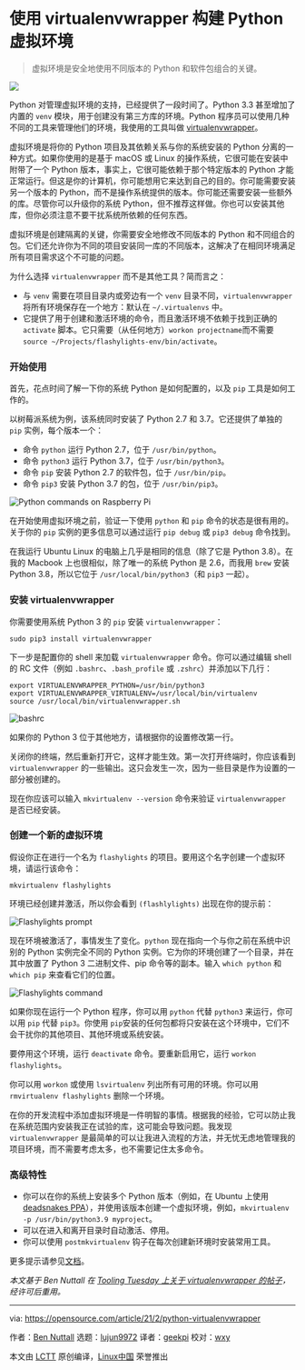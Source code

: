 [#]: collector: (lujun9972)
[#]: translator: (geekpi)
[#]: reviewer: (wxy)
[#]: publisher: ( )
[#]: url: ( )
[#]: subject: (A guide to Python virtual environments with virtualenvwrapper)
[#]: via: (https://opensource.com/article/21/2/python-virtualenvwrapper)
[#]: author: (Ben Nuttall https://opensource.com/users/bennuttall)

使用 virtualenvwrapper 构建 Python 虚拟环境
======

> 虚拟环境是安全地使用不同版本的 Python 和软件包组合的关键。

![](https://img.linux.net.cn/data/attachment/album/202103/04/072251y8wkis7c40i8crkw.jpg)

Python 对管理虚拟环境的支持，已经提供了一段时间了。Python 3.3 甚至增加了内置的 `venv` 模块，用于创建没有第三方库的环境。Python 程序员可以使用几种不同的工具来管理他们的环境，我使用的工具叫做 [virtualenvwrapper][2]。

虚拟环境是将你的 Python 项目及其依赖关系与你的系统安装的 Python 分离的一种方式。如果你使用的是基于 macOS 或 Linux 的操作系统，它很可能在安装中附带了一个 Python 版本，事实上，它很可能依赖于那个特定版本的 Python 才能正常运行。但这是你的计算机，你可能想用它来达到自己的目的。你可能需要安装另一个版本的 Python，而不是操作系统提供的版本。你可能还需要安装一些额外的库。尽管你可以升级你的系统 Python，但不推荐这样做。你也可以安装其他库，但你必须注意不要干扰系统所依赖的任何东西。

虚拟环境是创建隔离的关键，你需要安全地修改不同版本的 Python 和不同组合的包。它们还允许你为不同的项目安装同一库的不同版本，这解决了在相同环境满足所有项目需求这个不可能的问题。

为什么选择 `virtualenvwrapper` 而不是其他工具？简而言之：

  * 与 `venv` 需要在项目目录内或旁边有一个 `venv` 目录不同，`virtualenvwrapper` 将所有环境保存在一个地方：默认在 `~/.virtualenvs` 中。
  * 它提供了用于创建和激活环境的命令，而且激活环境不依赖于找到正确的 `activate` 脚本。它只需要（从任何地方）`workon projectname`而不需要 `source ~/Projects/flashylights-env/bin/activate`。 

### 开始使用

首先，花点时间了解一下你的系统 Python 是如何配置的，以及 `pip` 工具是如何工作的。

以树莓派系统为例，该系统同时安装了 Python 2.7 和 3.7。它还提供了单独的 `pip` 实例，每个版本一个：

  * 命令 `python` 运行 Python 2.7，位于 `/usr/bin/python`。
  * 命令 `python3` 运行 Python 3.7，位于 `/usr/bin/python3`。
  * 命令 `pip` 安装 Python 2.7 的软件包，位于 `/usr/bin/pip`。
  * 命令 `pip3` 安装 Python 3.7 的包，位于 `/usr/bin/pip3`。

![Python commands on Raspberry Pi][3]

在开始使用虚拟环境之前，验证一下使用 `python` 和 `pip` 命令的状态是很有用的。关于你的 `pip` 实例的更多信息可以通过运行 `pip debug` 或 `pip3 debug` 命令找到。

在我运行 Ubuntu Linux 的电脑上几乎是相同的信息（除了它是 Python 3.8）。在我的 Macbook 上也很相似，除了唯一的系统 Python 是 2.6，而我用 `brew` 安装 Python 3.8，所以它位于 `/usr/local/bin/python3`（和 `pip3` 一起）。

### 安装 virtualenvwrapper

你需要使用系统 Python 3 的 `pip` 安装 `virtualenvwrapper`：


```
sudo pip3 install virtualenvwrapper
```

下一步是配置你的 shell 来加载 `virtualenvwrapper` 命令。你可以通过编辑 shell 的 RC 文件（例如 `.bashrc`、`.bash_profile` 或 `.zshrc`）并添加以下几行：

```
export VIRTUALENVWRAPPER_PYTHON=/usr/bin/python3
export VIRTUALENVWRAPPER_VIRTUALENV=/usr/local/bin/virtualenv
source /usr/local/bin/virtualenvwrapper.sh
```

![bashrc][5]

如果你的 Python 3 位于其他地方，请根据你的设置修改第一行。

关闭你的终端，然后重新打开它，这样才能生效。第一次打开终端时，你应该看到 `virtualenvwrapper` 的一些输出。这只会发生一次，因为一些目录是作为设置的一部分被创建的。

现在你应该可以输入 `mkvirtualenv --version` 命令来验证 `virtualenvwrapper` 是否已经安装。

### 创建一个新的虚拟环境

假设你正在进行一个名为 `flashylights` 的项目。要用这个名字创建一个虚拟环境，请运行该命令：

```
mkvirtualenv flashylights
```

环境已经创建并激活，所以你会看到 `(flashlylights)` 出现在你的提示前：

![Flashylights prompt][6]

现在环境被激活了，事情发生了变化。`python` 现在指向一个与你之前在系统中识别的 Python 实例完全不同的 Python 实例。它为你的环境创建了一个目录，并在其中放置了 Python 3 二进制文件、pip 命令等的副本。输入 `which python` 和 `which pip` 来查看它们的位置。

![Flashylights command][7]

如果你现在运行一个 Python 程序，你可以用 `python` 代替 `python3` 来运行，你可以用 `pip` 代替 `pip3`。你使用 `pip`安装的任何包都将只安装在这个环境中，它们不会干扰你的其他项目、其他环境或系统安装。

要停用这个环境，运行 `deactivate` 命令。要重新启用它，运行 `workon flashylights`。

你可以用 `workon` 或使用 `lsvirtualenv` 列出所有可用的环境。你可以用 `rmvirtualenv flashylights` 删除一个环境。

在你的开发流程中添加虚拟环境是一件明智的事情。根据我的经验，它可以防止我在系统范围内安装我正在试验的库，这可能会导致问题。我发现 `virtualenvwrapper` 是最简单的可以让我进入流程的方法，并无忧无虑地管理我的项目环境，而不需要考虑太多，也不需要记住太多命令。

### 高级特性

  * 你可以在你的系统上安装多个 Python 版本（例如，在 Ubuntu 上使用 [deadsnakes PPA][8]），并使用该版本创建一个虚拟环境，例如，`mkvirtualenv -p /usr/bin/python3.9 myproject`。
  * 可以在进入和离开目录时自动激活、停用。
  * 你可以使用 `postmkvirtualenv` 钩子在每次创建新环境时安装常用工具。

更多提示请参见[文档][9]。

_本文基于 Ben Nuttall 在 [Tooling Tuesday 上关于 virtualenvwrapper 的帖子][10]，经许可后重用。_

--------------------------------------------------------------------------------

via: https://opensource.com/article/21/2/python-virtualenvwrapper

作者：[Ben Nuttall][a]
选题：[lujun9972][b]
译者：[geekpi](https://github.com/geekpi)
校对：[wxy](https://github.com/wxy)

本文由 [LCTT](https://github.com/LCTT/TranslateProject) 原创编译，[Linux中国](https://linux.cn/) 荣誉推出

[a]: https://opensource.com/users/bennuttall
[b]: https://github.com/lujun9972
[1]: https://opensource.com/sites/default/files/styles/image-full-size/public/lead-images/coffee_python.jpg?itok=G04cSvp_ (Python in a coffee cup.)
[2]: https://virtualenvwrapper.readthedocs.io/en/latest/index.html
[3]: https://opensource.com/sites/default/files/uploads/pi-python-cmds.png (Python commands on Raspberry Pi)
[4]: https://creativecommons.org/licenses/by-sa/4.0/
[5]: https://opensource.com/sites/default/files/uploads/bashrc.png (bashrc)
[6]: https://opensource.com/sites/default/files/uploads/flashylights-activated-prompt.png (Flashylights prompt)
[7]: https://opensource.com/sites/default/files/uploads/flashylights-activated-cmds.png (Flashylights command)
[8]: https://tooling.bennuttall.com/deadsnakes/
[9]: https://virtualenvwrapper.readthedocs.io/en/latest/tips.html
[10]: https://tooling.bennuttall.com/virtualenvwrapper/
